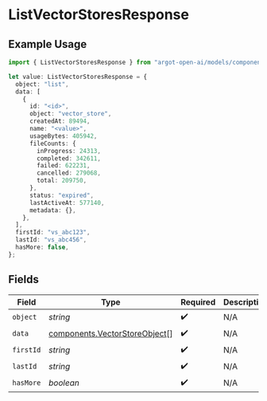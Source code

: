 # ListVectorStoresResponse

## Example Usage

```typescript
import { ListVectorStoresResponse } from "argot-open-ai/models/components";

let value: ListVectorStoresResponse = {
  object: "list",
  data: [
    {
      id: "<id>",
      object: "vector_store",
      createdAt: 89494,
      name: "<value>",
      usageBytes: 405942,
      fileCounts: {
        inProgress: 24313,
        completed: 342611,
        failed: 622231,
        cancelled: 279068,
        total: 209750,
      },
      status: "expired",
      lastActiveAt: 577140,
      metadata: {},
    },
  ],
  firstId: "vs_abc123",
  lastId: "vs_abc456",
  hasMore: false,
};
```

## Fields

| Field                                                                          | Type                                                                           | Required                                                                       | Description                                                                    | Example                                                                        |
| ------------------------------------------------------------------------------ | ------------------------------------------------------------------------------ | ------------------------------------------------------------------------------ | ------------------------------------------------------------------------------ | ------------------------------------------------------------------------------ |
| `object`                                                                       | *string*                                                                       | :heavy_check_mark:                                                             | N/A                                                                            | list                                                                           |
| `data`                                                                         | [components.VectorStoreObject](../../models/components/vectorstoreobject.md)[] | :heavy_check_mark:                                                             | N/A                                                                            |                                                                                |
| `firstId`                                                                      | *string*                                                                       | :heavy_check_mark:                                                             | N/A                                                                            | vs_abc123                                                                      |
| `lastId`                                                                       | *string*                                                                       | :heavy_check_mark:                                                             | N/A                                                                            | vs_abc456                                                                      |
| `hasMore`                                                                      | *boolean*                                                                      | :heavy_check_mark:                                                             | N/A                                                                            | false                                                                          |